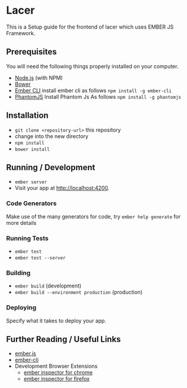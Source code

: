 # Lacer

This is a Setup guide for the frontend of lacer which uses EMBER JS Framework.

## Prerequisites

You will need the following things properly installed on your computer.

* [Node.js](http://nodejs.org/) (with NPM)
* [Bower](http://bower.io/)
* [Ember CLI](http://www.ember-cli.com/) 
install ember cli as follows 
`npm install -g ember-cli`
* [PhantomJS](http://phantomjs.org/)
Install Phantom Js As follows
`npm install -g phantomjs`

## Installation

* `git clone <repository-url>` this repository
* change into the new directory
* `npm install`
* `bower install`

## Running / Development

* `ember server`
* Visit your app at [http://localhost:4200](http://localhost:4200).

### Code Generators

Make use of the many generators for code, try `ember help generate` for more details

### Running Tests

* `ember test`
* `ember test --server`

### Building

* `ember build` (development)
* `ember build --environment production` (production)

### Deploying

Specify what it takes to deploy your app.

## Further Reading / Useful Links

* [ember.js](http://emberjs.com/)
* [ember-cli](http://www.ember-cli.com/)
* Development Browser Extensions
  * [ember inspector for chrome](https://chrome.google.com/webstore/detail/ember-inspector/bmdblncegkenkacieihfhpjfppoconhi)
  * [ember inspector for firefox](https://addons.mozilla.org/en-US/firefox/addon/ember-inspector/)

